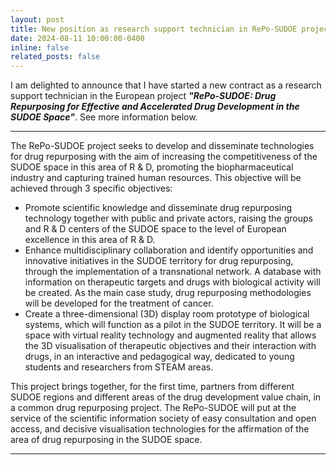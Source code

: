 ```yaml
---
layout: post
title: New position as research support technician in RePo-SUDOE project
date: 2024-08-11 10:00:00-0400
inline: false
related_posts: false
---
```


I am delighted to announce that I have started a new contract as a research support technician in the European project ***"RePo-SUDOE: Drug Repurposing for Effective and Accelerated Drug Development in the SUDOE Space"***. See more information below.

---
The RePo-SUDOE project seeks to develop and disseminate technologies for drug repurposing with the aim of increasing the competitiveness of the SUDOE space in this area of R & D, promoting the biopharmaceutical industry and capturing trained human resources. This objective will be achieved through 3 specific objectives:

<ul>
    <li>Promote scientific knowledge and disseminate drug repurposing technology together with public and private actors, raising the groups and R & D centers of the SUDOE space to the level of European excellence in this area of R & D.</li>
    <li>Enhance multidisciplinary collaboration and identify opportunities and innovative initiatives in the SUDOE territory for drug repurposing, through the implementation of a transnational network. A database with information on therapeutic targets and drugs with biological activity will be created. As the main case study, drug repurposing methodologies will be developed for the treatment of cancer.</li>
    <li>Create a three-dimensional (3D) display room prototype of biological systems, which will function as a pilot in the SUDOE territory. It will be a space with virtual reality technology and augmented reality that allows the 3D visualisation of therapeutic objectives and their interaction with drugs, in an interactive and pedagogical way, dedicated to young students and researchers from STEAM areas.</li>
</ul>

This project brings together, for the first time, partners from different SUDOE regions and different areas of the drug development value chain, in a common drug repurposing project. The RePo-SUDOE will put at the service of the scientific information society of easy consultation and open access, and decisive visualisation technologies for the affirmation of the area of drug repurposing in the SUDOE space.

---
